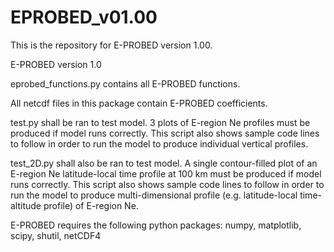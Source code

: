 # EPROBED_v01.00
This is the repository for E-PROBED version 1.00.

E-PROBED version 1.0

eprobed_functions.py contains all E-PROBED functions. 

All netcdf files in this package contain E-PROBED coefficients.

test.py shall be ran to test model. 3 plots of E-region Ne profiles must be produced if model runs correctly. This script also shows sample code lines to follow in order to run the model to produce individual vertical profiles.

test_2D.py shall also be ran to test model. A single contour-filled plot of an E-region Ne latitude-local time profile at 100 km must be produced if model runs correctly. This script also shows sample code lines to follow in order to run the model to produce multi-dimensional profile (e.g. latitude-local time-altitude profile) of E-region Ne.

E-PROBED requires the following python packages:
numpy, matplotlib, scipy, shutil, netCDF4
